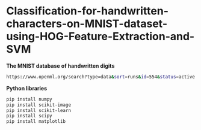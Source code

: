 # Classification-for-handwritten-characters-on-MNIST-dataset-using-HOG-Feature-Extraction-and-SVM



**The MNIST database of handwritten digits**
```bash
https://www.openml.org/search?type=data&sort=runs&id=554&status=active
```

**Python libraries**
```bash
pip install numpy
pip install scikit-image
pip install scikit-learn
pip install scipy
pip install matplotlib
```
